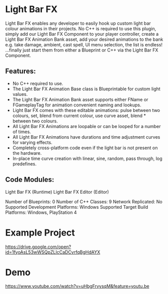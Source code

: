# Light Bar FX
Light Bar FX enables any developer to easily hook up custom light bar colour animations in their projects. No C++ is required to use this plugin, simply add our Light Bar FX Component to your player controller, create a Light Bar FX Animation Bank asset, add your desired animations to the bank e.g. take damage, ambient, cast spell, UI menu selection, the list is endless! ...finally just start them from either a Blueprint or C++ via the Light Bar FX Component.

## Features:
* No C++ required to use.
* The Light Bar FX Animation Base class is Blueprintable for custom light values.
* The Light Bar FX Animation Bank asset supports either FName or FGameplayTag for animation convenient naming and lookups.
* Light Bar FX comes with these editable animations: pulse between two colours, set, blend from current colour, use curve asset, blend * between two colours.
* All Light Bar FX Animations are loopable or can be looped for a number of times.
* All Light Bar FX Animations have durations and time adjustment curves for varying effects.
* Completely cross-platform code even if the light bar is not present on the hardware.
* In-place time curve creation with linear, sine, random, pass through, log predefines.

## Code Modules:
Light Bar FX (Runtime)
Light Bar FX Editor (Editor)

Number of Blueprints: 0
Number of C++ Classes: 9
Network Replicated: No
Supported Development Platforms: Windows
Supported Target Build Platforms: Windows, PlayStation 4


# Example Project
https://drive.google.com/open?id=1fyoAsL53wWSQpZLlcCaDCvrfqBgHdAYX

# Demo
https://www.youtube.com/watch?v=uHbgFrvysqM&feature=youtu.be
